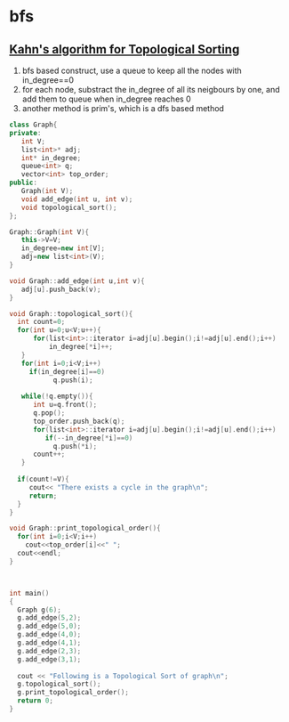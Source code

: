 # bfs

## [Kahn's algorithm for Topological Sorting](https://www.geeksforgeeks.org/topological-sorting-indegree-based-solution/)
1. bfs based construct, use a queue to keep all the nodes with in_degree==0
2. for each node, substract the in_degree of all its neigbours by one, and add them to queue when in_degree reaches 0
3. another method is prim's, which is a dfs based method 


```c++
class Graph{
private:
   int V;
   list<int>* adj;
   int* in_degree;
   queue<int> q;
   vector<int> top_order;
public:
   Graph(int V);
   void add_edge(int u, int v);
   void topological_sort();
};

Graph::Graph(int V){
   this->V=V;
   in_degree=new int[V];
   adj=new list<int>(V);
}

void Graph::add_edge(int u,int v){
   adj[u].push_back(v);
}

void Graph::topological_sort(){
  int count=0; 
  for(int u=0;u<V;u++){
      for(list<int>::iterator i=adj[u].begin();i!=adj[u].end();i++)
          in_degree[*i]++;
   }
   for(int i=0;i<V;i++)
     if(in_degree[i]==0)
           q.push(i);
 
   while(!q.empty()){
      int u=q.front();
      q.pop();
      top_order.push_back(q);
      for(list<int>::iterator i=adj[u].begin();i!=adj[u].end();i++)
         if(--in_degree[*i]==0)
           q.push(*i);
      count++;
   }
   
  if(count!=V){
     cout<< "There exists a cycle in the graph\n";
     return;
  }
}

void Graph::print_topological_order(){
  for(int i=0;i<V;i++)
    cout<<top_order[i]<<" ";
  cout<<endl;
}



int main()
{
  Graph g(6);
  g.add_edge(5,2);
  g.add_edge(5,0);
  g.add_edge(4,0);
  g.add_edge(4,1);
  g.add_edge(2,3);
  g.add_edge(3,1);
  
  cout << "Following is a Topological Sort of graph\n";
  g.topological_sort();
  g.print_topological_order();
  return 0;  
}

```
